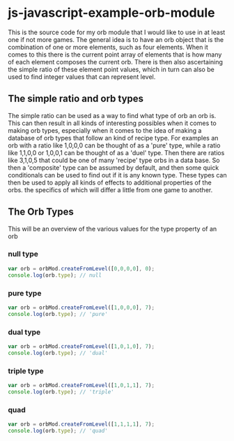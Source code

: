 # js-javascript-example-orb-module

This is the source code for my orb module that I would like to use in at least one if not more games. The general idea is to have an orb object that is the combination of one or more elements, such as four elements. When it comes to this there is the current point array of elements that is how many of each element composes the current orb. There is then also ascertaining the simple ratio of these element point values, which in turn can also be used to find integer values that can represent level. 

## The simple ratio and orb types

The simple ratio can be used as a way to find what type of orb an orb is. This can then result in all kinds of interesting possibles when it comes to making orb types, especially when it comes to the idea of making a database of orb types that follow an kind of recipe type. For examples an orb with a ratio like 1,0,0,0 can be thought of as a 'pure' type, while a ratio like 1,1,0,0 or 1,0,0,1 can be thought of as a 'duel' type. Then there are ratios like 3,1,0,5 that could be one of many 'recipe' type orbs in a data base. So then a 'composite' type can be assumed by default, and then some quick conditionals can be used to find out if it is any known type. These types can then be used to apply all kinds of effects to additional properties of the orbs. the specifics of which will differ a little from one game to another.


## The Orb Types

This will be an overview of the various values for the type property of an orb

### null type

```js
var orb = orbMod.createFromLevel([0,0,0,0], 0);
console.log(orb.type); // null
```

### pure type

```js
var orb = orbMod.createFromLevel([1,0,0,0], 7);
console.log(orb.type); // 'pure'
```

### dual type

```js
var orb = orbMod.createFromLevel([1,0,1,0], 7);
console.log(orb.type); // 'dual'
```

### triple type

```js
var orb = orbMod.createFromLevel([1,0,1,1], 7);
console.log(orb.type); // 'triple'
```

### quad

```js
var orb = orbMod.createFromLevel([1,1,1,1], 7);
console.log(orb.type); // 'quad'
```